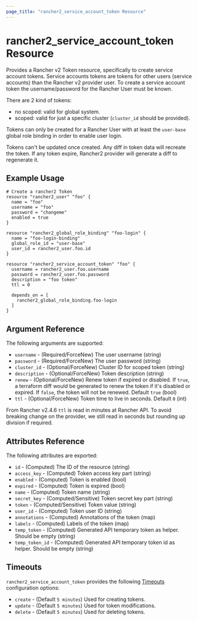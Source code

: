 ```yaml
---
page_title: "rancher2_service_account_token Resource"
---
```


# rancher2\_service\_account\_token Resource

Provides a Rancher v2 Token resource, specifically to create service account tokens. Service accounts tokens are tokens for other users (service accounts) than the Rancher v2 provider user. To create a service account token the username/password for the Rancher User must be known.

There are 2 kind of tokens:
- no scoped: valid for global system.
- scoped: valid for just a specific cluster (`cluster_id` should be provided).

Tokens can only be created for a Rancher User with at least the `user-base` global role binding in order to enable user login.

Tokens can't be updated once created. Any diff in token data will recreate the token. If any token expire, Rancher2 provider will generate a diff to regenerate it.

## Example Usage

```hcl
# Create a rancher2 Token
resource "rancher2_user" "foo" {
  name = "foo"
  username = "foo"
  password = "changeme"
  enabled = true
}

resource "rancher2_global_role_binding" "foo-login" {
  name = "foo-login-binding"
  global_role_id = "user-base"
  user_id = rancher2_user.foo.id
}

resource "rancher2_service_account_token" "foo" {
  username = rancher2_user.foo.username
  password = rancher2_user.foo.password
  description = "foo token"
  ttl = 0

  depends_on = [
    rancher2_global_role_binding.foo-login
  ]
}
```

## Argument Reference

The following arguments are supported:

* `username` - (Required/ForceNew) The user username (string)
* `password` - (Required/ForceNew) The user password (string)
* `cluster_id` - (Optional/ForceNew) Cluster ID for scoped token (string)
* `description` - (Optional/ForceNew) Token description (string)
* `renew` - (Optional/ForceNew) Renew token if expired or disabled. If `true`, a terraform diff would be generated to renew the token if it's disabled or expired. If `false`, the token will not be renewed. Default `true` (bool)
* `ttl` - (Optional/ForceNew) Token time to live in seconds. Default `0` (int) 

From Rancher v2.4.6 `ttl` is read in minutes at Rancher API. To avoid breaking change on the provider, we still read in seconds but rounding up division if required.

## Attributes Reference

The following attributes are exported:

* `id` - (Computed) The ID of the resource (string)
* `access_key` - (Computed) Token access key part (string)
* `enabled` - (Computed) Token is enabled (bool)
* `expired` - (Computed) Token is expired (bool)
* `name` - (Computed) Token name (string)
* `secret_key` - (Computed/Sensitive) Token secret key part (string)
* `token` - (Computed/Sensitive) Token value (string)
* `user_id` - (Computed) Token user ID (string)
* `annotations` - (Computed) Annotations of the token (map)
* `labels` - (Computed) Labels of the token (map)
* `temp_token` - (Computed) Generated API temporary token as helper. Should be empty (string)
* `temp_token_id` - (Computed) Generated API temporary token id as helper. Should be empty (string)

## Timeouts

`rancher2_service_account_token` provides the following
[Timeouts](https://www.terraform.io/docs/configuration/resources.html#operation-timeouts) configuration options:

- `create` - (Default `5 minutes`) Used for creating tokens.
- `update` - (Default `5 minutes`) Used for token modifications.
- `delete` - (Default `5 minutes`) Used for deleting tokens.
